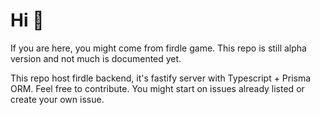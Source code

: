# Hi 👋

If you are here, you might come from firdle game. This repo is still alpha version and not much is documented yet.

This repo host firdle backend, it's fastify server with Typescript + Prisma ORM. Feel free to contribute. You might start on issues already listed or create your own issue.
